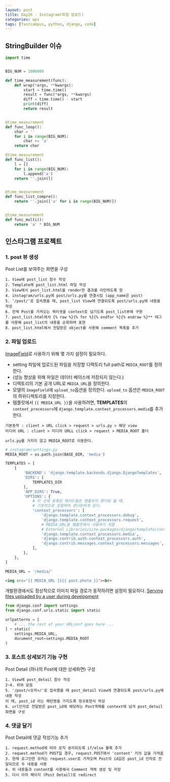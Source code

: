 ```yaml
---
layout: post
title: Day26 - Instagram(파일 업로드)
categories: wps
tags: [fastcampus, python, django, code]
---
```


## StringBuilder 이슈

```python
import time


BIG_NUM = 1000000

def time_measurement(func):
    def wrap(*args, **kwargs):
        start = time.time()
        result = func(*args, **kwargs)
        diff = time.time() - start
        print(diff)
        return result


@time_measurement
def func_loop():
    char = ''
    for i in range(BIG_NUM):
        char += 'a'
    return char

@time_measurement
def func_list():
    l = []
    for i in range(BIG_NUM):
        l.append('a')
    return ''.join(l)


@time_measurement
def func_list_compre():
    return ''.join(['a' for i in range(BIG_NUM)])


@time_measurement
def func_multi():
    return 'a' * BIG_NUM
```



## 인스타그램 프로젝트

### 1. post 뷰 생성

Post List를 보여주는 화면을 구성

```
1. View에 post_list 함수 작성
2. Template에 post_list.html 파일 작성
3. View에서 post_list.html을 render한 결과를 리턴하도록 함
4. instagram/urls.py에 post/urls.py를 연결시킴 (app_name은 post)
5. '/post/'로 접속했을 때, post_list View에 연결되도록 post/urls.py에 내용을 작성
6. 전체 Post를 가져오는 쿼리셋을 context로 넘기도록 post_list뷰에 구현
7. post_list.html에서 {% raw %}{% for %}{% endfor %}{% endraw %}** 태그를 사용해 post_list의 내용을 순회하며 표현
8. post_list.html에서 전달받은 object를 사용해 comment 목록을 추가
```

### 2. 파일 업로드

[ImageField](https://docs.djangoproject.com/en/1.10/ref/models/fields/#django.db.models.FileField.storage)로 사용하기 위해 몇 가지 설정이 필요하다.

- setting 파일에 업로드된 파일을 저장할 디렉토리 full path로 `MEDIA_ROOT`를 정의한다.
- (성능 향상을 위해 파일은 데이터 베이스에 저장되지 않는다.)
- 디렉토리의 기본 공개 URL로 `MEDIA_URL`을 정의한다.
- 모델의 `ImageField`에 `upload_to`옵션을 정의한다. `upload_to` 옵션은 `MEDIA_ROOT`의 하위디렉토리를 지정한다.
- 템플릿에서 `{{ MEDIA_URL }}`을 사용하려면, **TEMPLATES**의 `context_processors`에 `django.template.context_processors.media`를 추가한다.

```
기본동작 : client > URL click > request > urls.py > 해당 view
미디어 URL : client > 미디어 URLL click > request > MEDIA_ROOT 폴더

urls.py를 거치지 않고 MEDIA_ROOT로 이동한다.
```


```python
# instagram/settings.py
MEDIA_ROOT = os.path.join(BASE_DIR, 'media')

TEMPLATES = [
    {
        'BACKEND': 'django.template.backends.django.DjangoTemplates',
        'DIRS': [
            TEMPLATES_DIR
        ],
        'APP_DIRS': True,
        'OPTIONS': {
            # 이 곳에 등록된 메서드들은 템플릿이 렌더링 될 때,
            # 기본적으로 포함하여 렌더링하게 된다.
            'context_processors': [
                'django.template.context_processors.debug',
                'django.template.context_processors.request',
                # MEDIA_URL을 템플릿에서 사용하기 위함
                # External Libraries/site-packages/django/template/context_processors.py
                'django.template.context_processors.media',
                'django.contrib.auth.context_processors.auth',
                'django.contrib.messages.context_processors.messages',
            ],
        },
    },
]

MEDIA_URL = '/media/'
```

```html
<img src="{{ MEDIA_URL }}{{ post.photo }}"><br>
```

개발환경에서도 정상적으로 이미지 파일 경로가 동작하려면 설정이 필요하다. [Serving files uploaded by a user during development](https://docs.djangoproject.com/en/dev/howto/static-files/#serving-files-uploaded-by-a-user-during-development)

```python
from django.conf import settings
from django.conf.urls.static import static

urlpatterns = [
    # ... the rest of your URLconf goes here ...
] + static(
    settings.MEDIA_URL,
    document_root=settings.MEDIA_ROOT
)
```

### 3. 포스트 상세보기 기능 구현

Post Detail (하나의 Post에 대한 상세화면) 구성

```
1. View에 post_detail 함수 작성
2~4. 위와 같음
5. '/post/<숫자>/'로 접속했을 때 post_detail View에 연결되도록 post/urls.py에 내용 작성
이 때, post_id 라는 패턴명을 가지도록 정규표현식 작성
6. url인자로 전달받은 post_id에 해당하는 Post객체를 context에 넘겨 post_detail 화면을 구성
```

### 4. 댓글 달기

Post Detail에 댓글 작성기능 추가

```
1. request.method에 따라 로직 분리되도록 if/else 블록 추가
2. request.method가 POST일 경우, request.POST에서 'content' 키의 값을 가져옴
3. 현재 로그인한 유저는 request.user로 가져오며 Post의 id값은 post_id 인자로 전달되므로 두 내용을 사용
4. 위 내용들과 content를 사용해서 Comment 객체 생성 및 저장
5. 다시 아까 페이지 (Post Detail)로 redirect
```
